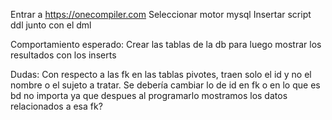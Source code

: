 Entrar a https://onecompiler.com
Seleccionar motor mysql
Insertar script ddl junto con el dml

Comportamiento esperado:
Crear las tablas de la db para luego mostrar los resultados con los inserts

Dudas:
Con respecto a las fk en las tablas pivotes, traen solo el id y no el nombre o el sujeto a tratar. Se debería cambiar lo de id en fk o en lo que es bd no importa ya que despues al programarlo mostramos los datos relacionados a esa fk?